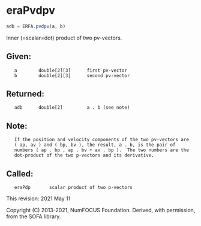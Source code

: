 # eraPvdpv

```js
adb = ERFA.pvdpv(a, b)
```

Inner (=scalar=dot) product of two pv-vectors.

## Given:
```
   a        double[2][3]      first pv-vector
   b        double[2][3]      second pv-vector
```

## Returned:
```
   adb      double[2]         a . b (see note)
```

## Note:

```
   If the position and velocity components of the two pv-vectors are
   ( ap, av ) and ( bp, bv ), the result, a . b, is the pair of
   numbers ( ap . bp , ap . bv + av . bp ).  The two numbers are the
   dot-product of the two p-vectors and its derivative.
```

## Called:
```
   eraPdp       scalar product of two p-vectors
```

This revision:  2021 May 11

Copyright (C) 2013-2021, NumFOCUS Foundation.
Derived, with permission, from the SOFA library.
